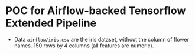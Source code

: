 # POC for Airflow-backed Tensorflow Extended Pipeline

* Data `airflow/iris.csv` are the iris dataset, without the column of flower names. 150 rows by 4 columns (all features are numeric).
